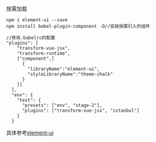 按需加载
~~~
npm i element-ui --save
npm install babel-plugin-component -D//安装按需引入的组件

//修改.babelrc的配置
"plugins": [
    "transform-vue-jsx",
    "transform-runtime",
    ["component",[
      {
        "libraryName":"element-ui",
        "styleLibraryName":"theme-chalk"
      }
    ]]
  ],
  "env": {
    "test": {
      "presets": ["env", "stage-2"],
      "plugins": ["transform-vue-jsx", "istanbul"]
    }
  }
~~~
具体参考[element-ui](http://element-cn.eleme.io/#/zh-CN/component/quickstart)
